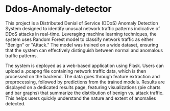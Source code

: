 # Ddos-Anomaly-detector
This project is a Distributed Denial of Service (DDoS) Anomaly Detection System designed to identify unusual network traffic patterns indicative of DDoS attacks in real-time. Leveraging machine learning techniques, the system uses Random Forest model to classify network traffic as either "Benign" or "Attack." The model was trained on a wide dataset, ensuring that the system can effectively distinguish between normal and anomalous traffic patterns.

The system is deployed as a web-based application using Flask. Users can upload a .pcapng file containing network traffic data, which is then processed on the backend. The data goes through feature extraction and preprocessing, followed by predictions from the trained models. Results are displayed on a dedicated results page, featuring visualizations (pie charts and bar graphs) that summarize the distribution of benign vs. attack traffic. This helps users quickly understand the nature and extent of anomalies detected.
